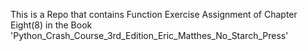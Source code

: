 This is a Repo that contains Function Exercise Assignment of Chapter Eight(8) in the Book 'Python_Crash_Course_3rd_Edition_Eric_Matthes_No_Starch_Press'
